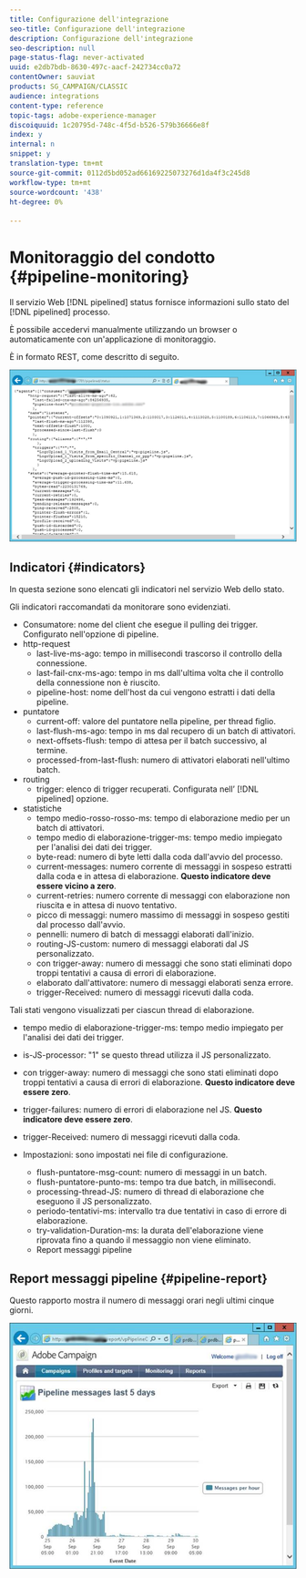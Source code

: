 ```yaml
---
title: Configurazione dell'integrazione
seo-title: Configurazione dell'integrazione
description: Configurazione dell'integrazione
seo-description: null
page-status-flag: never-activated
uuid: e2db7bdb-8630-497c-aacf-242734cc0a72
contentOwner: sauviat
products: SG_CAMPAIGN/CLASSIC
audience: integrations
content-type: reference
topic-tags: adobe-experience-manager
discoiquuid: 1c20795d-748c-4f5d-b526-579b36666e8f
index: y
internal: n
snippet: y
translation-type: tm+mt
source-git-commit: 0112d5bd052ad66169225073276d1da4f3c245d8
workflow-type: tm+mt
source-wordcount: '438'
ht-degree: 0%

---
```



# Monitoraggio del condotto {#pipeline-monitoring}

Il servizio Web [!DNL pipelined] status fornisce informazioni sullo stato del [!DNL pipelined] processo.

È possibile accedervi manualmente utilizzando un browser o automaticamente con un&#39;applicazione di monitoraggio.

È in formato REST, come descritto di seguito.

![](assets/triggers_8.png)

## Indicatori {#indicators}

In questa sezione sono elencati gli indicatori nel servizio Web dello stato.

Gli indicatori raccomandati da monitorare sono evidenziati.

* Consumatore: nome del client che esegue il pulling dei trigger. Configurato nell&#39;opzione di pipeline.
* http-request
   * last-live-ms-ago: tempo in millisecondi trascorso il controllo della connessione.
   * last-fail-cnx-ms-ago: tempo in ms dall&#39;ultima volta che il controllo della connessione non è riuscito.
   * pipeline-host: nome dell&#39;host da cui vengono estratti i dati della pipeline.
* puntatore
   * current-off: valore del puntatore nella pipeline, per thread figlio.
   * last-flush-ms-ago: tempo in ms dal recupero di un batch di attivatori.
   * next-offsets-flush: tempo di attesa per il batch successivo, al termine.
   * processed-from-last-flush: numero di attivatori elaborati nell&#39;ultimo batch.
* routing
   * trigger: elenco di trigger recuperati. Configurata nell’ [!DNL pipelined] opzione.
* statistiche
   * tempo medio-rosso-rosso-ms: tempo di elaborazione medio per un batch di attivatori.
   * tempo medio di elaborazione-trigger-ms: tempo medio impiegato per l&#39;analisi dei dati dei trigger.
   * byte-read: numero di byte letti dalla coda dall&#39;avvio del processo.
   * current-messages: numero corrente di messaggi in sospeso estratti dalla coda e in attesa di elaborazione. **Questo indicatore deve essere vicino a zero**.
   * current-retries: numero corrente di messaggi con elaborazione non riuscita e in attesa di nuovo tentativo.
   * picco di messaggi: numero massimo di messaggi in sospeso gestiti dal processo dall&#39;avvio.
   * pennelli: numero di batch di messaggi elaborati dall&#39;inizio.
   * routing-JS-custom: numero di messaggi elaborati dal JS personalizzato.
   * con trigger-away: numero di messaggi che sono stati eliminati dopo troppi tentativi a causa di errori di elaborazione.
   * elaborato dall&#39;attivatore: numero di messaggi elaborati senza errore.
   * trigger-Received: numero di messaggi ricevuti dalla coda.

Tali stati vengono visualizzati per ciascun thread di elaborazione.

* tempo medio di elaborazione-trigger-ms: tempo medio impiegato per l&#39;analisi dei dati dei trigger.
* is-JS-processor: &quot;1&quot; se questo thread utilizza il JS personalizzato.
* con trigger-away: numero di messaggi che sono stati eliminati dopo troppi tentativi a causa di errori di elaborazione. **Questo indicatore deve essere zero**.
* trigger-failures: numero di errori di elaborazione nel JS. **Questo indicatore deve essere zero**.
* trigger-Received: numero di messaggi ricevuti dalla coda.

* Impostazioni: sono impostati nei file di configurazione.
   * flush-puntatore-msg-count: numero di messaggi in un batch.
   * flush-puntatore-punto-ms: tempo tra due batch, in millisecondi.
   * processing-thread-JS: numero di thread di elaborazione che eseguono il JS personalizzato.
   * periodo-tentativi-ms: intervallo tra due tentativi in caso di errore di elaborazione.
   * try-validation-Duration-ms: la durata dell&#39;elaborazione viene riprovata fino a quando il messaggio non viene eliminato.
   * Report messaggi pipeline

## Report messaggi pipeline {#pipeline-report}

Questo rapporto mostra il numero di messaggi orari negli ultimi cinque giorni.

![](assets/triggers_9.png)
